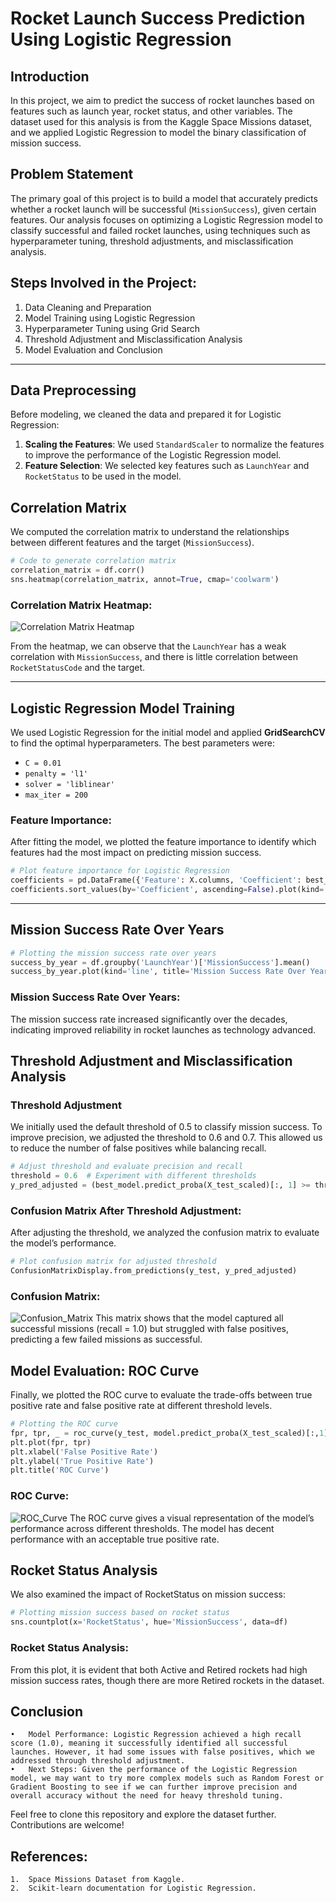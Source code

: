 # Rocket Launch Success Prediction Using Logistic Regression

## Introduction
In this project, we aim to predict the success of rocket launches based on features such as launch year, rocket status, and other variables. The dataset used for this analysis is from the Kaggle Space Missions dataset, and we applied Logistic Regression to model the binary classification of mission success.

## Problem Statement
The primary goal of this project is to build a model that accurately predicts whether a rocket launch will be successful (`MissionSuccess`), given certain features. Our analysis focuses on optimizing a Logistic Regression model to classify successful and failed rocket launches, using techniques such as hyperparameter tuning, threshold adjustments, and misclassification analysis.

## Steps Involved in the Project:
1. Data Cleaning and Preparation
2. Model Training using Logistic Regression
3. Hyperparameter Tuning using Grid Search
4. Threshold Adjustment and Misclassification Analysis
5. Model Evaluation and Conclusion

---

## Data Preprocessing

Before modeling, we cleaned the data and prepared it for Logistic Regression:

1. **Scaling the Features**: We used `StandardScaler` to normalize the features to improve the performance of the Logistic Regression model.
2. **Feature Selection**: We selected key features such as `LaunchYear` and `RocketStatus` to be used in the model.

## Correlation Matrix

We computed the correlation matrix to understand the relationships between different features and the target (`MissionSuccess`).

```python
# Code to generate correlation matrix
correlation_matrix = df.corr()
sns.heatmap(correlation_matrix, annot=True, cmap='coolwarm')
```


### Correlation Matrix Heatmap:
![Correlation Matrix Heatmap](./Correlation_Matrix_Heatmap.png)

From the heatmap, we can observe that the `LaunchYear` has a weak correlation with `MissionSuccess`, and there is little correlation between `RocketStatusCode` and the target.

---

## Logistic Regression Model Training

We used Logistic Regression for the initial model and applied **GridSearchCV** to find the optimal hyperparameters. The best parameters were:
- `C = 0.01`
- `penalty = 'l1'`
- `solver = 'liblinear'`
- `max_iter = 200`

### Feature Importance:
After fitting the model, we plotted the feature importance to identify which features had the most impact on predicting mission success.

```python
# Plot feature importance for Logistic Regression
coefficients = pd.DataFrame({'Feature': X.columns, 'Coefficient': best_model.coef_[0]})
coefficients.sort_values(by='Coefficient', ascending=False).plot(kind='barh', x='Feature', y='Coefficient')
```

---

## Mission Success Rate Over Years

```python
# Plotting the mission success rate over years
success_by_year = df.groupby('LaunchYear')['MissionSuccess'].mean()
success_by_year.plot(kind='line', title='Mission Success Rate Over Years')
```

### Mission Success Rate Over Years:
The mission success rate increased significantly over the decades, indicating improved reliability in rocket launches as technology advanced.

## Threshold Adjustment and Misclassification Analysis

### Threshold Adjustment

We initially used the default threshold of 0.5 to classify mission success. To improve precision, we adjusted the threshold to 0.6 and 0.7. This allowed us to reduce the number of false positives while balancing recall.

```python
# Adjust threshold and evaluate precision and recall
threshold = 0.6  # Experiment with different thresholds
y_pred_adjusted = (best_model.predict_proba(X_test_scaled)[:, 1] >= threshold).astype(int)
```

### Confusion Matrix After Threshold Adjustment:

After adjusting the threshold, we analyzed the confusion matrix to evaluate the model’s performance.

```python
# Plot confusion matrix for adjusted threshold
ConfusionMatrixDisplay.from_predictions(y_test, y_pred_adjusted)
```

### Confusion Matrix:
![Confusion_Matrix](./Confusion_Matrix.png)
This matrix shows that the model captured all successful missions (recall = 1.0) but struggled with false positives, predicting a few failed missions as successful.

## Model Evaluation: ROC Curve

Finally, we plotted the ROC curve to evaluate the trade-offs between true positive rate and false positive rate at different threshold levels.

```python
# Plotting the ROC curve
fpr, tpr, _ = roc_curve(y_test, model.predict_proba(X_test_scaled)[:,1])
plt.plot(fpr, tpr)
plt.xlabel('False Positive Rate')
plt.ylabel('True Positive Rate')
plt.title('ROC Curve')
```


### ROC Curve:
![ROC_Curve](./ROC_Curve.png)
The ROC curve gives a visual representation of the model’s performance across different thresholds. The model has decent performance with an acceptable true positive rate.

## Rocket Status Analysis
We also examined the impact of RocketStatus on mission success:

```python
# Plotting mission success based on rocket status
sns.countplot(x='RocketStatus', hue='MissionSuccess', data=df)
```

### Rocket Status Analysis:
From this plot, it is evident that both Active and Retired rockets had high mission success rates, though there are more Retired rockets in the dataset.

## Conclusion

	•	Model Performance: Logistic Regression achieved a high recall score (1.0), meaning it successfully identified all successful launches. However, it had some issues with false positives, which we addressed through threshold adjustment.
	•	Next Steps: Given the performance of the Logistic Regression model, we may want to try more complex models such as Random Forest or Gradient Boosting to see if we can further improve precision and overall accuracy without the need for heavy threshold tuning.

Feel free to clone this repository and explore the dataset further. Contributions are welcome!


## References:
	1.	Space Missions Dataset from Kaggle.
	2.	Scikit-learn documentation for Logistic Regression.


